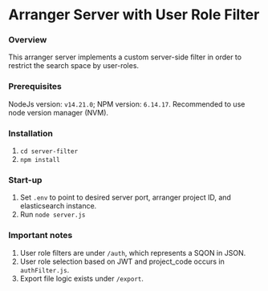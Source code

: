 # Arranger Server with User Role Filter

### Overview
This arranger server implements a custom server-side filter in order to restrict
the search space by user-roles.

### Prerequisites
NodeJs version: `v14.21.0`; NPM version: `6.14.17`. Recommended to use node version manager (NVM).


### Installation
1. ``cd server-filter``
2. ``npm install``

### Start-up
1. Set ``.env`` to point to desired server port, arranger project ID, and elasticsearch instance.
2. Run `node server.js`


### Important notes
1. User role filters are under `/auth`, which represents a SQON in JSON.
2. User role selection based on JWT and project_code occurs in `authFilter.js`.
3. Export file logic exists under `/export`.
